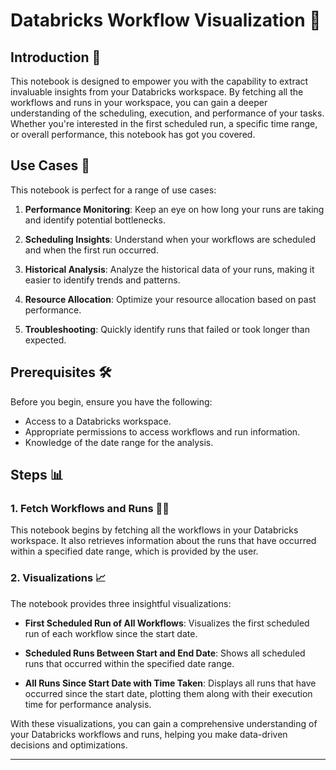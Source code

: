 # Databricks Workflow Visualization 🚀

## Introduction 📜

This notebook is designed to empower you with the capability to extract invaluable insights from your Databricks workspace. By fetching all the workflows and runs in your workspace, you can gain a deeper understanding of the scheduling, execution, and performance of your tasks. Whether you're interested in the first scheduled run, a specific time range, or overall performance, this notebook has got you covered.


## Use Cases 🌟

This notebook is perfect for a range of use cases:

1. **Performance Monitoring**: Keep an eye on how long your runs are taking and identify potential bottlenecks.

2. **Scheduling Insights**: Understand when your workflows are scheduled and when the first run occurred.

3. **Historical Analysis**: Analyze the historical data of your runs, making it easier to identify trends and patterns.

4. **Resource Allocation**: Optimize your resource allocation based on past performance.

5. **Troubleshooting**: Quickly identify runs that failed or took longer than expected.

## Prerequisites 🛠️

Before you begin, ensure you have the following:

- Access to a Databricks workspace.
- Appropriate permissions to access workflows and run information.
- Knowledge of the date range for the analysis.


## Steps 📊

### 1. Fetch Workflows and Runs 🏃‍♂️

This notebook begins by fetching all the workflows in your Databricks workspace. It also retrieves information about the runs that have occurred within a specified date range, which is provided by the user.

### 2. Visualizations 📈

The notebook provides three insightful visualizations:

- **First Scheduled Run of All Workflows**: Visualizes the first scheduled run of each workflow since the start date.

- **Scheduled Runs Between Start and End Date**: Shows all scheduled runs that occurred within the specified date range.

- **All Runs Since Start Date with Time Taken**: Displays all runs that have occurred since the start date, plotting them along with their execution time for performance analysis.

With these visualizations, you can gain a comprehensive understanding of your Databricks workflows and runs, helping you make data-driven decisions and optimizations.

---
